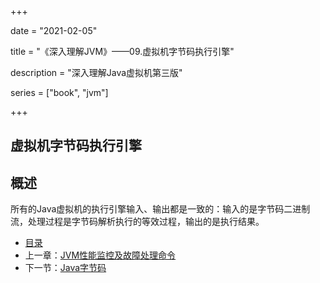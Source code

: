 +++

date = "2021-02-05"

title = "《深入理解JVM》——09.虚拟机字节码执行引擎"

description = "深入理解Java虚拟机第三版"

series = ["book", "jvm"]

+++

## 虚拟机字节码执行引擎

概述
-

所有的Java虚拟机的执行引擎输入、输出都是一致的：输入的是字节码二进制流，处理过程是字节码解析执行的等效过程，输出的是执行结果。



- [目录](../)
- 上一章：[JVM性能监控及故障处理命令](../jvm-8-jvm-run)
- 下一节：[Java字节码](../jvm-8-byte-code)


















































